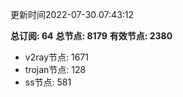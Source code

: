 更新时间2022-07-30 07:43:12

**总订阅: 64**
**总节点: 8179**
**有效节点: 2380**
- v2ray节点: 1671
- trojan节点: 128
- ss节点: 581
